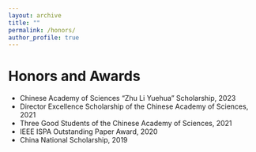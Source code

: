 ```yaml
---
layout: archive
title: ""
permalink: /honors/
author_profile: true
---
```




Honors and Awards
===
* Chinese Academy of Sciences “Zhu Li Yuehua” Scholarship, 2023
* Director Excellence Scholarship of the Chinese Academy of Sciences, 2021
* Three Good Students of the Chinese Academy of Sciences, 2021
* IEEE ISPA Outstanding Paper Award, 2020
* China National Scholarship, 2019
